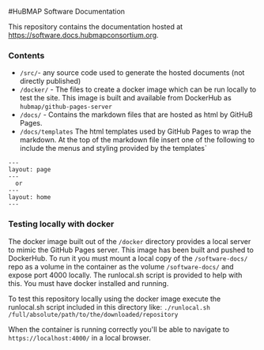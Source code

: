 #HuBMAP Software Documentation

This repository contains the documentation hosted at https://software.docs.hubmapconsortium.org.

### Contents

  - `/src/`- any source code used to generate the hosted documents (not directly published)
  - `/docker/` - The files to create a docker image which can be run locally to test the site.  This image is built and available from DockerHub as `hubmap/github-pages-server`
  - `/docs/` - Contains the markdown files that are hosted as html by GitHuB Pages.
  - `/docs/templates` The html templates used by GitHub Pages to wrap the markdown.  At the top of the markdown file insert one of the following to include the menus and styling provided by the templates`
```
---
layout: page
---
  or
---
layout: home
---
```

### Testing locally with docker

The docker image built out of the `/docker` directory provides a local server to mimic the GitHub Pages server.  This image has been built and pushed to DockerHub.  To run it you must mount a local copy of the `/software-docs/` repo as a volume in the container as the volume `/software-docs/` and expose port 4000 locally.  The runlocal.sh script is provided to help with this.  You must have docker installed and running.

To test this repository locally using the  docker image execute the runlocal.sh script included in this directory like:
   `./runlocal.sh /full/absolute/path/to/the/downloaded/repository`

When the container is running correctly you'll be able to navigate to `https://localhost:4000/` in a local browser.
